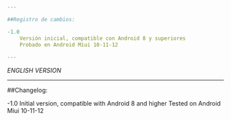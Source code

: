 ```yaml
---

##Registro de cambios:

-1.0
    Versión inicial, compatible con Android 8 y superiores
    Probado en Android Miui 10-11-12
	
---
```


*ENGLISH VERSION*

---

##Changelog:

-1.0 
    Initial version, compatible with Android 8 and higher
    Tested on Android Miui 10-11-12
